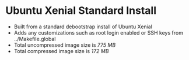 # Ubuntu Xenial Standard Install

- Built from a standard debootstrap install of Ubuntu Xenial
- Adds any customizations such as root login enabled or SSH keys from ../Makefile.global
- Total uncompressed image size is *775 MB*
- Total compressed image size is *172 MB*
